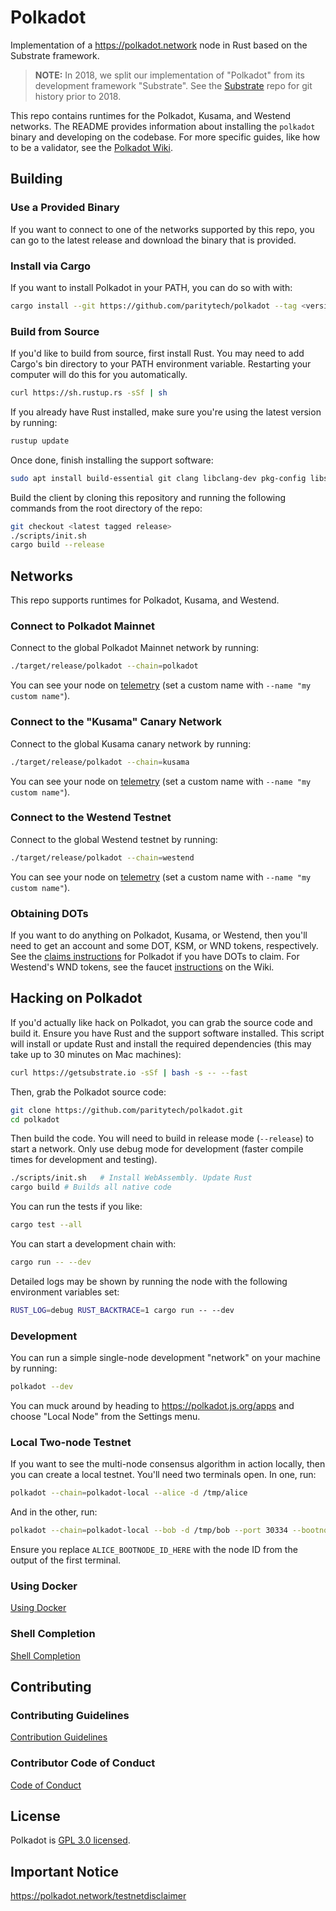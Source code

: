 # Polkadot

Implementation of a https://polkadot.network node in Rust based on the Substrate framework.

> **NOTE:** In 2018, we split our implementation of "Polkadot" from its development framework
> "Substrate". See the [Substrate][substrate-repo] repo for git history prior to 2018.

[substrate-repo]: https://github.com/cheme/substrate

This repo contains runtimes for the Polkadot, Kusama, and Westend networks. The README provides
information about installing the `polkadot` binary and developing on the codebase. For more
specific guides, like how to be a validator, see the
[Polkadot Wiki](https://wiki.polkadot.network/docs/en/).

## Building

### Use a Provided Binary

If you want to connect to one of the networks supported by this repo, you can go to the latest
release and download the binary that is provided.

### Install via Cargo

If you want to install Polkadot in your PATH, you can do so with with:

```bash
cargo install --git https://github.com/paritytech/polkadot --tag <version> polkadot
```

### Build from Source

If you'd like to build from source, first install Rust. You may need to add Cargo's bin directory
to your PATH environment variable. Restarting your computer will do this for you automatically.

```bash
curl https://sh.rustup.rs -sSf | sh
```

If you already have Rust installed, make sure you're using the latest version by running:

```bash
rustup update
```

Once done, finish installing the support software:

```bash
sudo apt install build-essential git clang libclang-dev pkg-config libssl-dev
```

Build the client by cloning this repository and running the following commands from the root
directory of the repo:

```bash
git checkout <latest tagged release>
./scripts/init.sh
cargo build --release
```

## Networks

This repo supports runtimes for Polkadot, Kusama, and Westend.

### Connect to Polkadot Mainnet

Connect to the global Polkadot Mainnet network by running:

```bash
./target/release/polkadot --chain=polkadot
```

You can see your node on [telemetry] (set a custom name with `--name "my custom name"`).

[telemetry]: https://telemetry.polkadot.io/#list/Polkadot

### Connect to the "Kusama" Canary Network

Connect to the global Kusama canary network by running:

```bash
./target/release/polkadot --chain=kusama
```

You can see your node on [telemetry] (set a custom name with `--name "my custom name"`).

[telemetry]: https://telemetry.polkadot.io/#list/Kusama

### Connect to the Westend Testnet

Connect to the global Westend testnet by running:

```bash
./target/release/polkadot --chain=westend
```

You can see your node on [telemetry] (set a custom name with `--name "my custom name"`).

[telemetry]: https://telemetry.polkadot.io/#list/Westend

### Obtaining DOTs

If you want to do anything on Polkadot, Kusama, or Westend, then you'll need to get an account and
some DOT, KSM, or WND tokens, respectively. See the
[claims instructions](https://claims.polkadot.network/) for Polkadot if you have DOTs to claim. For
Westend's WND tokens, see the faucet
[instructions](https://wiki.polkadot.network/docs/en/learn-DOT#getting-westies) on the Wiki.

## Hacking on Polkadot

If you'd actually like hack on Polkadot, you can grab the source code and build it. Ensure you have
Rust and the support software installed. This script will install or update Rust and install the
required dependencies (this may take up to 30 minutes on Mac machines):

```bash
curl https://getsubstrate.io -sSf | bash -s -- --fast
```

Then, grab the Polkadot source code:

```bash
git clone https://github.com/paritytech/polkadot.git
cd polkadot
```

Then build the code. You will need to build in release mode (`--release`) to start a network. Only
use debug mode for development (faster compile times for development and testing).

```bash
./scripts/init.sh   # Install WebAssembly. Update Rust
cargo build # Builds all native code
```

You can run the tests if you like:

```bash
cargo test --all
```

You can start a development chain with:

```bash
cargo run -- --dev
```

Detailed logs may be shown by running the node with the following environment variables set:

```bash
RUST_LOG=debug RUST_BACKTRACE=1 cargo run -- --dev
```

### Development

You can run a simple single-node development "network" on your machine by running:

```bash
polkadot --dev
```

You can muck around by heading to https://polkadot.js.org/apps and choose "Local Node" from the
Settings menu.

### Local Two-node Testnet

If you want to see the multi-node consensus algorithm in action locally, then you can create a
local testnet. You'll need two terminals open. In one, run:

```bash
polkadot --chain=polkadot-local --alice -d /tmp/alice
```

And in the other, run:

```bash
polkadot --chain=polkadot-local --bob -d /tmp/bob --port 30334 --bootnodes '/ip4/127.0.0.1/tcp/30333/p2p/ALICE_BOOTNODE_ID_HERE'
```

Ensure you replace `ALICE_BOOTNODE_ID_HERE` with the node ID from the output of the first terminal.

### Using Docker
[Using Docker](doc/docker.md)

### Shell Completion
[Shell Completion](doc/shell-completion.md)

## Contributing

### Contributing Guidelines

[Contribution Guidelines](CONTRIBUTING.md)

### Contributor Code of Conduct

[Code of Conduct](CODE_OF_CONDUCT.md)

## License

Polkadot is [GPL 3.0 licensed](LICENSE).

## Important Notice

https://polkadot.network/testnetdisclaimer
